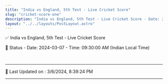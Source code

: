 ```yaml
---
title: "India vs England, 5th Test - Live Cricket Score"
slug: "cricket-score-one"
description: "India vs England, 5th Test - Live Cricket Score - Date: 2024-03-07 - Time: 09:30:00 AM (Indian Local Time)."
layout: "../../layouts/PostLayout.astro"
--- 
```


✅ India vs England, 5th Test - Live Cricket Score

📑 Status - Date: 2024-03-07 - Time: 09:30:00 AM (Indian Local Time)

<br />

***

📝 Last Updated on : 3/6/2024, 8:39:24 PM

***

